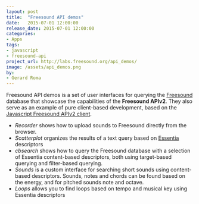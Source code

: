 ```yaml
---
layout: post
title:  "Freesound API demos"
date:   2015-07-01 12:00:00
release_date: 2015-07-01 12:00:00
categories: 
- Apps
tags:
- javascript 
- freesound-api
project_url: http://labs.freesound.org/api_demos/
image: /assets/api_demos.png
by: 
- Gerard Roma
---
```



Freesound API demos is a set of user interfaces for querying the [Freesound](http://www.freesound.org) database that showcase the capabilities of the **Freesound APIv2**. They also serve as an example of pure client-based development, based on the [Javascript Freesound APIv2 client](https://github.com/g-roma/freesound.js).

- *Recorder* shows how to upload sounds to Freesound directly from the browser.
- *Scatterplot* organizes the results of a text query based on [Essentia](http://essentia.upf.edu) descriptors
- *cbsearch* shows how to query the Freesound database with a selection of Essentia content-based descriptors, both using target-based querying and filter-based querying.
- *Sounds* is a custom interface for searching short sounds using  content-based descriptors. Sounds, notes and chords can be found based on the energy, and for pitched sounds note and octave.
- *Loops* allows you to find loops based on tempo and musical key using Essentia descriptors

